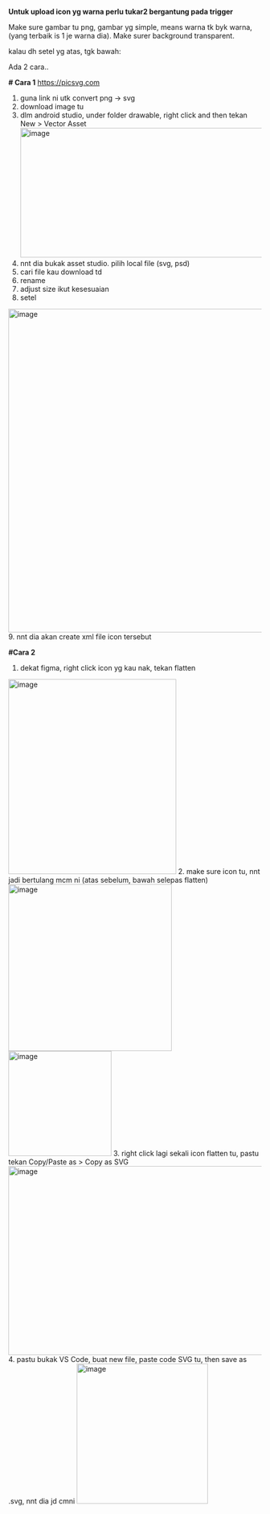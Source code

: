 **Untuk upload icon yg warna perlu tukar2 bergantung pada trigger**

Make sure gambar tu png, gambar yg simple, means warna tk byk warna, (yang terbaik is 1 je warna dia).
Make surer background transparent.

kalau dh setel yg atas, tgk bawah:

Ada 2 cara..

**# Cara 1**
https://picsvg.com
1. guna link ni utk convert png -> svg
2. download image tu
3. dlm android studio, under folder drawable, right click and then tekan New > Vector Asset
   <img width="888" height="258" alt="image" src="https://github.com/user-attachments/assets/aeba7ea2-f81a-492a-a294-a88451babbe2" />
4. nnt dia bukak asset studio. pilih local file (svg, psd)
5. cari file kau download td
6. rename
7. adjust size ikut kesesuaian
8. setel
<img width="801" height="644" alt="image" src="https://github.com/user-attachments/assets/38f9edc8-95cd-43ff-a0fd-b9411e66f57f" />
9. nnt dia akan create xml file icon tersebut

**#Cara 2**
1. dekat figma, right click icon yg kau nak, tekan flatten
<img width="334" height="388" alt="image" src="https://github.com/user-attachments/assets/0cf7afdc-8f0c-40e4-a39c-fdf2ecbd8594" />
2. make sure icon tu, nnt jadi bertulang mcm ni
(atas sebelum, bawah selepas flatten)
<img width="325" height="332" alt="image" src="https://github.com/user-attachments/assets/085795c3-b51d-4332-8ff4-bcf6170fae3b" />
<img width="205" height="209" alt="image" src="https://github.com/user-attachments/assets/cdb92838-78f8-4a61-b715-b5e7243a2bf4" />
3. right click lagi sekali icon flatten tu, pastu tekan Copy/Paste as > Copy as SVG
<img width="623" height="376" alt="image" src="https://github.com/user-attachments/assets/91b22808-8447-4234-b8dc-2b378e08ca97" />
4. pastu bukak VS Code, buat new file, paste code SVG tu, then save as .svg, nnt dia jd cmni
<img width="261" height="279" alt="image" src="https://github.com/user-attachments/assets/14b98ff3-42ea-4eaa-93f6-0c7f7f7222d2" />





